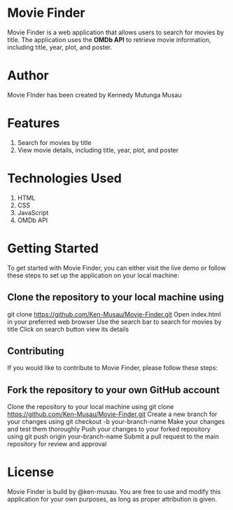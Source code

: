 # Movie Finder

Movie Finder is a web application that allows users to search for movies by title. The application uses the **OMDb API** to retrieve movie information, including title, year, plot, and poster.

# Author

Movie FInder has been created by Kennedy Mutunga Musau

# Features

1. Search for movies by title
2. View movie details, including title, year, plot, and poster


# Technologies Used

1. HTML
2. CSS
3. JavaScript
4. OMDb API

# Getting Started

To get started with Movie Finder, you can either visit the live demo or follow these steps to set up the application on your local machine:

## Clone the repository to your local machine using

git clone https://github.com/Ken-Musau/Movie-Finder.git
Open index.html in your preferred web browser
Use the search bar to search for movies by title
Click on search button view its details

## Contributing

If you would like to contribute to Movie Finder, please follow these steps:

## Fork the repository to your own GitHub account

Clone the repository to your local machine using git clone https://github.com/Ken-Musau/Movie-Finder.git
Create a new branch for your changes using git checkout -b your-branch-name
Make your changes and test them thoroughly
Push your changes to your forked repository using git push origin your-branch-name
Submit a pull request to the main repository for review and approval

# License

Movie Finder is build by @ken-musau. You are free to use and modify this application for your own purposes, as long as proper attribution is given.
